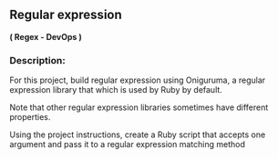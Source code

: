 ## Regular expression

**( Regex - DevOps )**

### Description:

For this project, build regular expression using Oniguruma, a regular expression library that which is used by Ruby by default.

Note that other regular expression libraries sometimes have different properties.

Using the project instructions, create a Ruby script that accepts one argument and pass it to a regular expression matching method
